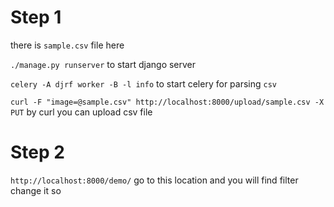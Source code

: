 # Step 1

there is `sample.csv` file here

`./manage.py runserver` to start django server

`celery -A djrf worker -B -l info` to start celery for parsing `csv`

`curl -F "image=@sample.csv" http://localhost:8000/upload/sample.csv -X PUT` by curl you can upload csv file

# Step 2

`http://localhost:8000/demo/` go to this location and you will find filter change it so
